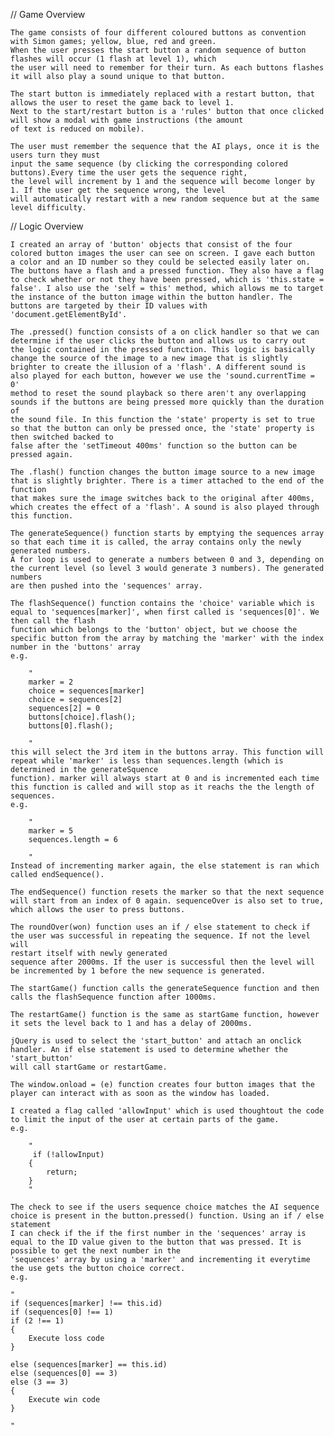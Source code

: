 // Game Overview

    The game consists of four different coloured buttons as convention with Simon games; yellow, blue, red and green.
    When the user presses the start button a random sequence of button flashes will occur (1 flash at level 1), which
    the user will need to remember for their turn. As each buttons flashes it will also play a sound unique to that button.
    
    The start button is immediately replaced with a restart button, that allows the user to reset the game back to level 1.
    Next to the start/restart button is a 'rules' button that once clicked will show a modal with game instructions (the amount
    of text is reduced on mobile). 
    
    The user must remember the sequence that the AI plays, once it is the users turn they must 
    input the same sequence (by clicking the corresponding colored buttons).Every time the user gets the sequence right, 
    the level will increment by 1 and the sequence will become longer by 1. If the user get the sequence wrong, the level 
    will automatically restart with a new random sequence but at the same level difficulty.


// Logic Overview

    I created an array of 'button' objects that consist of the four colored button images the user can see on screen. I gave each button
    a color and an ID number so they could be selected easily later on. The buttons have a flash and a pressed function. They also have a flag
    to check whether or not they have been pressed, which is 'this.state = false'. I also use the 'self = this' method, which allows me to target
    the instance of the button image within the button handler. The buttons are targeted by their ID values with 'document.getElementById'.
    
    The .pressed() function consists of a on click handler so that we can determine if the user clicks the button and allows us to carry out
    the logic contained in the pressed function. This logic is basically change the source of the image to a new image that is slightly 
    brighter to create the illusion of a 'flash'. A different sound is also played for each button, however we use the 'sound.currentTime = 0'
    method to reset the sound playback so there aren't any overlapping sounds if the buttons are being pressed more quickly than the duration of
    the sound file. In this function the 'state' property is set to true so that the button can only be pressed once, the 'state' property is then switched backed to
    false after the 'setTimeout 400ms' function so the button can be pressed again.
    
    The .flash() function changes the button image source to a new image that is slightly brighter. There is a timer attached to the end of the function
    that makes sure the image switches back to the original after 400ms, which creates the effect of a 'flash'. A sound is also played through this function.
    
    The generateSequence() function starts by emptying the sequences array so that each time it is called, the array contains only the newly generated numbers.
    A for loop is used to generate a numbers between 0 and 3, depending on the current level (so level 3 would generate 3 numbers). The generated numbers
    are then pushed into the 'sequences' array.
    
    The flashSequence() function contains the 'choice' variable which is equal to 'sequences[marker]', when first called is 'sequences[0]'. We then call the flash 
    function which belongs to the 'button' object, but we choose the specific button from the array by matching the 'marker' with the index number in the 'buttons' array 
    e.g.
        
        "
        marker = 2
        choice = sequences[marker]
        choice = sequences[2]
        sequences[2] = 0
        buttons[choice].flash();
        buttons[0].flash();
        
        "
    this will select the 3rd item in the buttons array. This function will repeat while 'marker' is less than sequences.length (which is determined in the generateSquence
    function). marker will always start at 0 and is incremented each time this function is called and will stop as it reachs the the length of sequences.
    e.g.
    
        "
        marker = 5
        sequences.length = 6
        
        "
    Instead of incrementing marker again, the else statement is ran which called endSequence().
    
    The endSequence() function resets the marker so that the next sequence will start from an index of 0 again. sequenceOver is also set to true,
    which allows the user to press buttons.
    
    The roundOver(won) function uses an if / else statement to check if the user was successful in repeating the sequence. If not the level will 
    restart itself with newly generated
    sequence after 2000ms. If the user is successful then the level will be incremented by 1 before the new sequence is generated.
    
    The startGame() function calls the generateSequence function and then calls the flashSequence function after 1000ms.
    
    The restartGame() function is the same as startGame function, however it sets the level back to 1 and has a delay of 2000ms.
    
    jQuery is used to select the 'start_button' and attach an onclick handler. An if else statement is used to determine whether the 'start_button' 
    will call startGame or restartGame.
    
    The window.onload = (e) function creates four button images that the player can interact with as soon as the window has loaded.
    
    I created a flag called 'allowInput' which is used thoughtout the code to limit the input of the user at certain parts of the game.
    e.g.
    
        "
         if (!allowInput)
        {    
            return;
        }
        "
    
    The check to see if the users sequence choice matches the AI sequence choice is present in the button.pressed() function. Using an if / else statement
    I can check if the if the first number in the 'sequences' array is equal to the ID value given to the button that was pressed. It is possible to get the next number in the
    'sequences' array by using a 'marker' and incrementing it everytime the use gets the button choice correct.
    e.g.
    
    "
    if (sequences[marker] !== this.id)
    if (sequences[0] !== 1)
    if (2 !== 1)
    {
        Execute loss code
    }
    
    else (sequences[marker] == this.id)
    else (sequences[0] == 3)
    else (3 == 3)
    {
        Execute win code
    }
    
    "
    